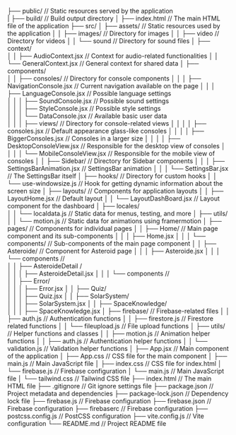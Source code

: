 ├── public/                  // Static resources served by the application  
|
├── build/                   // Build output directory
│   ├── index.html           // The main HTML file of the application
├── src/
│   ├── assets/              // Static resources used by the application
│   │   ├── images/          // Directory for images
│   │   ├── video            // Directory for videos
│   │   └── sound            // Directory for sound files
│   ├── context/  
│   │   ├── AudioContext.jsx        // Context for audio-related functionalities
│   │   └── GeneralContext.jsx     // General context for shared data
│   ├── components/   
│   │   ├── consoles/               // Directory for console components
│   │   │   ├── NavigationConsole.jsx     // Current navigation available on the page
│   │   │   ├── LanguageConsole.jsx       // Possible language settings   
│   │   │   ├── SoundConsole.jsx          // Possible sound settings   
│   │   │   ├── StyleConsole.jsx          // Possible style settings     
│   │   │   └── DataConsole.jsx           // Available basic user data         
│   │   │   ├── views/                  // Directory for console-related views
│   │   │   │   ├── consoles.jsx             // Default appearance glass-like consoles
│   │   │   │   ├── BiggerConsoles.jsx         // Consoles in a larger size
│   │   │   │   ├── DesktopConsoleView.jsx         // Responsible for the desktop view of consoles
│   │   │   │   └── MobileConsoleView.jsx         // Responsible for the mobile view of consoles
│   │   ├── Sidebar/                  // Directory for Sidebar components
│   │   │   ├── SettingsBarAnimation.jsx  // SettingsBar animation
│   │   │   └── SettingsBar.jsx          // The SettingsBar itself
│   ├── hooks/      // Directory for custom hooks
│   │   └── use-windowsize.js    // Hook for getting dynamic information about the screen size
│   ├── layouts/             // Components for application layouts
│   │   ├── LayoutHome.jsx    // Default layout 
│   │   └── LayoutDashBoard.jsx  // Layout component for the dashboard
│   ├── locales/   
│   │   └── localdata.js    // Static data for menus, testing, and more
│   ├── utils/   
│   │   └── motion.js    // Static data for animations using framermotion
│   ├── pages/               // Components for individual pages
│   │   ├── Home/            // Main page component and its sub-components
│   │   │   ├── Home.jsx
│   │   │   └── components/   // Sub-components of the main page component
│   │   ├── Asteroide/          // Component for Asteroid page
│   │   │   ├── Asteroide.jsx
│   │   │   └── components //  
│   │   ├── AsteroideDetail /      
│   │   │   ├── AsteroideDetail.jsx
│   │   │   └── components //  
│   │   ├── Error/       
│   │   │   ├── Error.jsx
│   │   ├── Quiz/       
│   │   │   ├── Quiz.jsx
│   │   ├── SolarSystem/       
│   │   │   ├── SolarSystem.jsx
│   │   ├── SpaceKnowledge/       
│   │   │   ├── SpaceKnowledge.jsx
│   ├── firebase/           // Firebase-related files
│   │   ├── auth.js          // Authentication functions
│   │   ├── firestore.js     // Firestore related functions
│   │   └── fileupload.js    // File upload functions
│   ├── utils/               // Helper functions and classes
│   │   ├── motion.js          // Animation helper functions
│   │   ├── auth.js            // Authentication helper functions
│   │   └── validation.js    // Validation helper functions
│   ├── App.jsx              // Main component of the application
│   ├── App.css              // CSS file for the main component
│   ├── main.js              // Main JavaScript file
│   ├── index.css            // CSS file for index.html
│   └── firebase.js          // Firebase configuration
│   └── main.js              // Main JavaScript file
│   └── tailwind.css         // Tailwind CSS file
├── index.html               // The main HTML file
├── .gitignore               // Git ignore settings file
├── package.json             // Project metadata and dependencies
├── package-lock.json        // Dependency lock file
├── firebase.js              // Firebase configuration
├── firebase.json            // Firebase configuration
├── firebaserc               // Firebase configuration
├── postcss.config.js        // PostCSS configuration
├── vite.config.js           // Vite configuration
└── README.md                // Project README file

  

